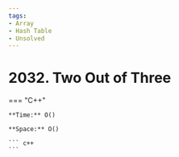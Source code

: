 ```yaml
---
tags:
- Array
- Hash Table
- Unsolved
---
```



# 2032. Two Out of Three

=== "C++"

    **Time:** O()

    **Space:** O()

    ``` c++
    ```